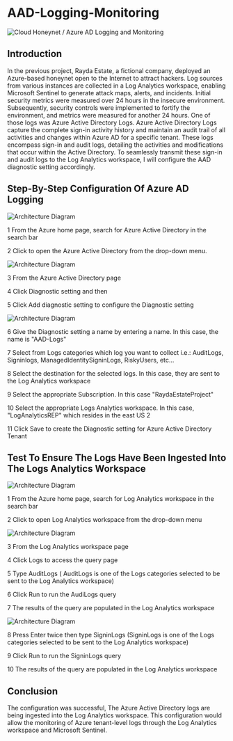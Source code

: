 # AAD-Logging-Monitoring

![Cloud Honeynet / Azure AD Logging and Monitoring](https://i.imgur.com/khbZdwy.jpg)

## Introduction

In the previous project, Rayda Estate, a fictional company, deployed an Azure-based honeynet open to the Internet to attract  hackers. Log sources from various instances are collected in a Log Analytics workspace, enabling Microsoft Sentinel to generate attack maps, alerts, and incidents. Initial security metrics were measured over 24 hours in the insecure environment. Subsequently, security controls were implemented to fortify the environment, and metrics were measured for another 24 hours. One of those logs was Azure Active Directory Logs.
Azure Active Directory Logs capture the complete sign-in activity history and maintain an audit trail of all activities and changes within Azure AD for a specific tenant. These logs encompass sign-in and audit logs, detailing the activities and modifications that occur within the Active Directory. To seamlessly transmit these sign-in and audit logs to the Log Analytics workspace, I will configure the AAD diagnostic setting accordingly.

## Step-By-Step Configuration Of Azure AD Logging

![Architecture Diagram](https://i.imgur.com/46gTdRp.jpg)

1 From the Azure home page, search for Azure Active Directory in the search bar

2 Click to open the  Azure Active Directory from the drop-down menu.

![Architecture Diagram](https://i.imgur.com/EyoWCbk.jpg)

3 From the Azure Active Directory page

4 Click Diagnostic setting and then

5 Click Add diagnostic setting to configure the Diagnostic setting

![Architecture Diagram](https://i.imgur.com/B8fuY7a.jpg)

6 Give the Diagnostic setting a name by entering a name. In this case, the name is "AAD-Logs"

7 Select from Logs categories which log you want to collect
  i.e.: AuditLogs, Signinlogs, ManagedIdentitySigninLogs, RiskyUsers, etc...
  
8 Select the destination for the selected logs. In this case, they are sent to the
  Log Analytics workspace
  
9 Select the appropriate Subscription. In this case "RaydaEstateProject"

10 Select the appropriate Logs Analytics workspace. In this case, "LogAnalyticsREP" 
  which resides in the east US 2
  
11 Click Save to create the Diagnostic setting for Azure Active Directory Tenant

## Test To Ensure The Logs Have Been Ingested Into The Logs Analytics Workspace

![Architecture Diagram](https://i.imgur.com/DpfQEML.jpg)

1 From the Azure home page, search for Log Analytics workspace in the search bar

2 Click to open Log Analytics workspace from the drop-down menu

![Architecture Diagram](https://i.imgur.com/sm0qinX.jpg)

3 From the Log Analytics workspace page

4 Click Logs to access the query page 

5 Type AuditLogs ( AuditLogs is one of the Logs categories selected to be sent to the 
  Log Analytics workspace)

6 Click Run to run the AudiLogs query 

7 The results of the query are populated in the Log Analytics workspace 

![Architecture Diagram](https://i.imgur.com/xTOccA0.jpg)

8 Press Enter twice then type SigninLogs (SigninLogs is one of the Logs 
  categories selected to be sent to the Log Analytics workspace)

9 Click Run to run the SigninLogs query

10 The results of the query are populated in the Log Analytics workspace

## Conclusion
The configuration was successful, The Azure Active Directory logs are being ingested into the Log Analytics workspace. This configuration would allow the monitoring of Azure tenant-level logs through the Log Analytics workspace and Microsoft Sentinel. 
